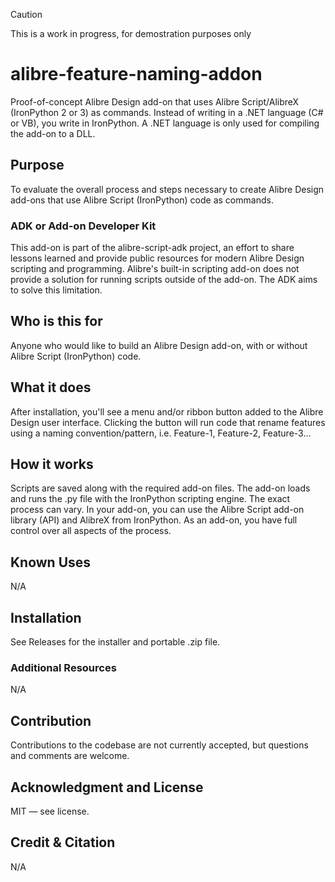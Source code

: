 > [!CAUTION]
> This is a work in progress, for demostration purposes only

# alibre-feature-naming-addon

Proof-of-concept Alibre Design add-on that uses Alibre Script/AlibreX (IronPython 2 or 3) as commands. Instead of writing in a .NET language (C# or VB), you write in IronPython. A .NET language is only used for compiling the add-on to a DLL.

## Purpose

To evaluate the overall process and steps necessary to create Alibre Design add-ons that use Alibre Script (IronPython) code as commands. 

###  ADK or Add-on Developer Kit

This add-on is part of the alibre-script-adk project, an effort to share lessons learned and provide public resources for modern Alibre Design scripting and programming. Alibre's built-in scripting add-on does not provide a solution for running scripts outside of the add-on. The ADK aims to solve this limitation.

## Who is this for

Anyone who would like to build an Alibre Design add-on, with or without Alibre Script (IronPython) code. 

## What it does

After installation, you'll see a menu and/or ribbon button added to the Alibre Design user interface. Clicking the button will run code that rename features using a naming convention/pattern, i.e. Feature-1, Feature-2, Feature-3... 

## How it works

Scripts are saved along with the required add-on files. The add-on loads and runs the .py file with the IronPython scripting engine. The exact process can vary. In your add-on, you can use the Alibre Script add-on library (API) and AlibreX from IronPython. As an add-on, you have full control over all aspects of the process.

## Known Uses

N/A

## Installation

See Releases for the installer and portable .zip file.

### Additional Resources

N/A

## Contribution

Contributions to the codebase are not currently accepted, but questions and comments are welcome.

## Acknowledgment and License

MIT — see license.

## Credit & Citation

N/A
